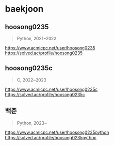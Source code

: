 # baekjoon

## hoosong0235

> Python, 2021~2022

https://www.acmicpc.net/user/hoosong0235
https://solved.ac/profile/hoosong0235

## hoosong0235c

> C, 2022~2023

https://www.acmicpc.net/user/hoosong0235c
https://solved.ac/profile/hoosong0235c

## 백준

> Python, 2023~

https://www.acmicpc.net/user/hoosong0235python
https://solved.ac/profile/hoosong0235python
